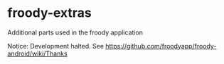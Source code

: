 # froody-extras
Additional parts used in the froody application

Notice: Development halted. See https://github.com/froodyapp/froody-android/wiki/Thanks
